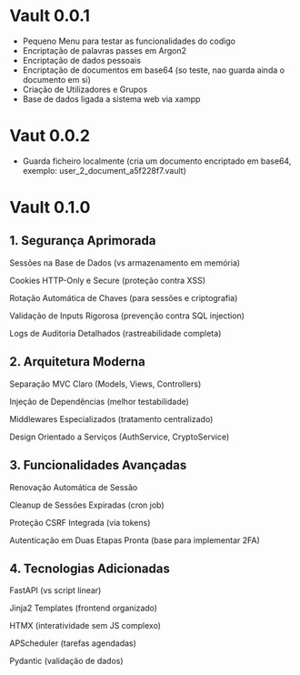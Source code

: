 # Vault 0.0.1
- Pequeno Menu para testar as funcionalidades do codigo
- Encriptação de palavras passes em Argon2
- Encriptação de dados pessoais
- Encriptação de documentos em base64 (so teste, nao guarda ainda o documento em si)
- Criação de Utilizadores e Grupos
- Base de dados ligada a sistema web via xampp


# Vaut 0.0.2
- Guarda ficheiro localmente (cria um documento encriptado em base64, exemplo: user_2_document_a5f228f7.vault)


# Vault 0.1.0

## 1. Segurança Aprimorada
Sessões na Base de Dados (vs armazenamento em memória)

Cookies HTTP-Only e Secure (proteção contra XSS)

Rotação Automática de Chaves (para sessões e criptografia)

Validação de Inputs Rigorosa (prevenção contra SQL injection)

Logs de Auditoria Detalhados (rastreabilidade completa)

## 2. Arquitetura Moderna
Separação MVC Claro (Models, Views, Controllers)

Injeção de Dependências (melhor testabilidade)

Middlewares Especializados (tratamento centralizado)

Design Orientado a Serviços (AuthService, CryptoService)

## 3. Funcionalidades Avançadas
Renovação Automática de Sessão

Cleanup de Sessões Expiradas (cron job)

Proteção CSRF Integrada (via tokens)

Autenticação em Duas Etapas Pronta (base para implementar 2FA)

## 4. Tecnologias Adicionadas
FastAPI (vs script linear)

Jinja2 Templates (frontend organizado)

HTMX (interatividade sem JS complexo)

APScheduler (tarefas agendadas)

Pydantic (validação de dados)
